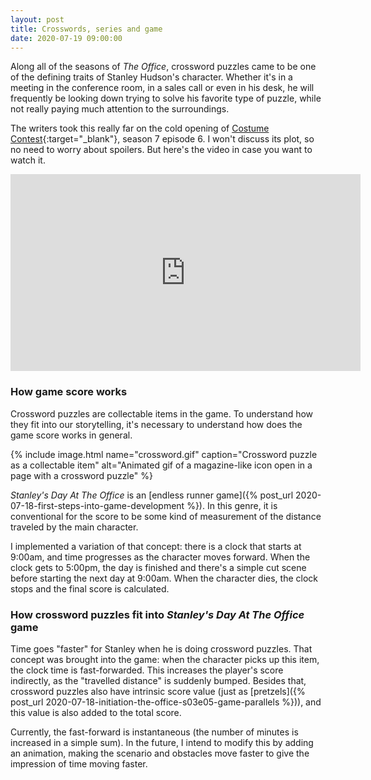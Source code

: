 ```yaml
---
layout: post
title: Crosswords, series and game
date: 2020-07-19 09:00:00
---
```


Along all of the seasons of _The Office_, crossword puzzles came to be one of the defining traits of Stanley Hudson's character. Whether it's in a meeting in the conference room, in a sales call or even in his desk, he will frequently be looking down trying to solve his favorite type of puzzle, while not really paying much attention to the surroundings.

The writers took this really far on the cold opening of [Costume Contest](https://www.imdb.com/title/tt1725594/){:target="_blank"}, season 7 episode 6. I won't discuss its plot, so no need to worry about spoilers. But here's the video in case you want to watch it.

<iframe width="560" height="315" src="https://www.youtube.com/embed/iA89H8CgLTQ" frameborder="0" allow="accelerometer; autoplay; encrypted-media; gyroscope; picture-in-picture" class="blog-asset"></iframe>

### How game score works

Crossword puzzles are collectable items in the game. To understand how they fit into our storytelling, it's necessary to understand how does the game score works in general.

{% include image.html name="crossword.gif" caption="Crossword puzzle as a collectable item" alt="Animated gif of a magazine-like icon open in a page with a crossword puzzle" %}

_Stanley's Day At The Office_ is an [endless runner game]({% post_url 2020-07-18-first-steps-into-game-development %}). In this genre, it is conventional for the score to be some kind of measurement of the distance traveled by the main character.

I implemented a variation of that concept: there is a clock that starts at 9:00am, and time progresses as the character moves forward. When the clock gets to 5:00pm, the day is finished and there's a simple cut scene before starting the next day at 9:00am. When the character dies, the clock stops and the final score is calculated.

### How crossword puzzles fit into _Stanley's Day At The Office_ game

Time goes "faster" for Stanley when he is doing crossword puzzles. That concept was brought into the game: when the character picks up this item, the clock time is fast-forwarded. This increases the player's score indirectly, as the "travelled distance" is suddenly bumped. Besides that, crossword puzzles also have intrinsic score value (just as [pretzels]({% post_url 2020-07-18-initiation-the-office-s03e05-game-parallels %})), and this value is also added to the total score.

Currently, the fast-forward is instantaneous (the number of minutes is increased in a simple sum). In the future, I intend to modify this by adding an animation, making the scenario and obstacles move faster to give the impression of time moving faster.